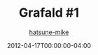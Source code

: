 ---
title: "Grafald #1"
type: "image"
date: 2012-04-17T00:00:00-04:00
draft: false
categories:
- comics
- collaborations
tags:
- grafald
image_path: "../img/2012/1.png"
alt_text: ""
is_subpage: true
author: "[hatsune-mike](https://cohost.org/hatsune-mike)"
---